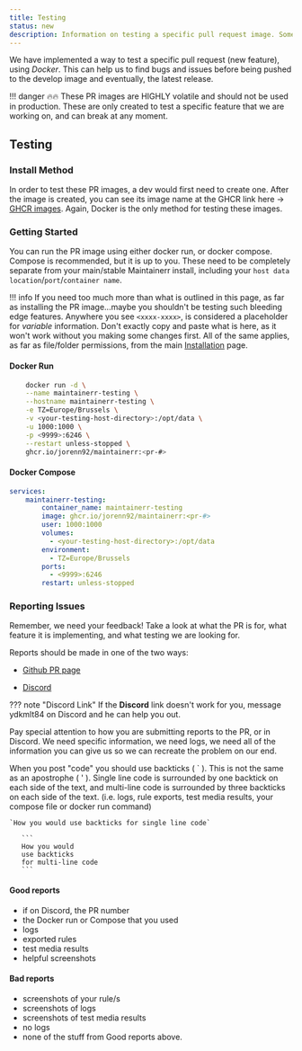 ```yaml
---
title: Testing 
status: new
description: Information on testing a specific pull request image. Something not in a develop branch yet and not in a released.
---
```



We have implemented a way to test a specific pull request (new feature), using *Docker*. This can help us to find bugs and issues before being pushed to the develop image and eventually, the latest release.

!!! danger
      :fire::fire: These PR images are HIGHLY volatile and should not be used in production. These are only created to test a specific feature that we are working on, and can break at any moment.

## Testing

### Install Method

In order to test these PR images, a dev would first need to create one. After the image is created, you can see its image name at the GHCR link here -> [GHCR images](https://github.com/jorenn92/Maintainerr/pkgs/container/maintainerr). Again, Docker is the only method for testing these images.

### Getting Started

You can run the PR image using either docker run, or docker compose. Compose is recommended, but it is up to you. These need to be completely separate from your main/stable Maintainerr install, including your `host data location`/`port`/`container name`.

!!! info
      If you need too much more than what is outlined in this page, as far as installing the PR image...maybe you shouldn't be testing such bleeding edge features. Anywhere you see `<xxxx-xxxx>`, is considered a placeholder for *variable* information. Don't exactly copy and paste what is here, as it won't work without you making some changes first.
      All of the same applies, as far as file/folder permissions, from the main [Installation](Installation.md) page.

#### Docker Run

``` {.bash .annotate}
    docker run -d \
    --name maintainerr-testing \
    --hostname maintainerr-testing \
    -e TZ=Europe/Brussels \
    -v <your-testing-host-directory>:/opt/data \
    -u 1000:1000 \
    -p <9999>:6246 \
    --restart unless-stopped \
    ghcr.io/jorenn92/maintainerr:<pr-#>
```

#### Docker Compose

``` yaml {.annotate}
services:
    maintainerr-testing:
        container_name: maintainerr-testing
        image: ghcr.io/jorenn92/maintainerr:<pr-#>
        user: 1000:1000
        volumes:
          - <your-testing-host-directory>:/opt/data
        environment:
          - TZ=Europe/Brussels
        ports:
          - <9999>:6246
        restart: unless-stopped
```

### Reporting Issues

Remember, we need your feedback! Take a look at what the PR is for, what feature it is implementing, and what testing we are looking for.

Reports should be made in one of the two ways:

- [Github PR page](https://github.com/jorenn92/Maintainerr/pulls)

- [Discord](https://discord.gg/WP4ZW2QYwk)

??? note "Discord Link"
      If the **Discord** link doesn't work for you, message ydkmlt84 on Discord and he can help you out.

Pay special attention to how you are submitting reports to the PR, or in Discord. We need specific information, we need logs, we need all of the information you can give us so we can recreate the problem on our end.

 When you post "code" you should use backticks ( ` ). This is not the same as an apostrophe ( ' ). Single line code is surrounded by one backtick on each side of the text, and multi-line code is surrounded by three backticks on each side of the text. (i.e. logs, rule exports, test media results, your compose file or docker run command)

 `` `How you would use backticks for single line code` ``

````
   ```
   How you would
   use backticks
   for multi-line code
   ```
````

#### Good reports

- if on Discord, the PR number
- the Docker run or Compose that you used
- logs
- exported rules
- test media results
- helpful screenshots

#### Bad reports

- screenshots of your rule/s
- screenshots of logs
- screenshots of test media results
- no logs
- none of the stuff from Good reports above.
